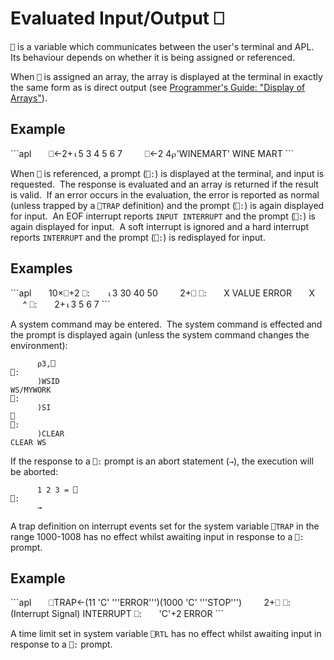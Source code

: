 <!-- Hidden search keywords -->
<div style="display: none;">
  ⎕ 
</div>






<h1 class="heading"><span class="name">Evaluated Input/Output</span> <span class="command">⎕</span></h1>



`⎕` is a variable which communicates between the user's terminal and APL.  Its behaviour depends on whether it is being assigned or referenced.


When `⎕` is assigned an array, the array is displayed at the terminal in exactly the same form as is direct output (see [Programmer's Guide: "Display of Arrays"](../../../programming-reference-guide/introduction/arrays/display-of-arrays)).


<h2 class="example">Example</h2>
```apl
      ⎕←2+⍳5
3 4 5 6 7
 
      ⎕←2 4⍴'WINEMART'
WINE
MART
```


When `⎕` is referenced, a prompt (`⎕:`) is displayed at the terminal, and input is requested.  The response is evaluated and an array is returned if the result is valid.  If an error occurs in the evaluation, the error is reported as normal (unless trapped by a `⎕TRAP` definition) and the prompt (`⎕:`) is again displayed for input.  An EOF interrupt reports `INPUT INTERRUPT` and the prompt (`⎕:`) is again displayed for input.  A soft interrupt is ignored and a hard interrupt reports `INTERRUPT` and the prompt (`⎕:`) is redisplayed for input.

<h2 class="example">Examples</h2>
```apl
      10×⎕+2
⎕:
      ⍳3
30 40 50
 
      2+⎕
⎕:
      X
VALUE ERROR
      X
     ^
⎕:
      2+⍳3
5 6 7
```



A system command may be entered.  The system command is effected and the prompt is displayed again (unless the system command changes the environment):
```apl
      ⍴3,⎕
⎕:
      )WSID
WS/MYWORK
⎕:
      )SI
⎕
⎕:
      )CLEAR
CLEAR WS
```




If the response to a `⎕:` prompt is an abort statement (`→`), the execution will be aborted:
```apl
      1 2 3 = ⎕
⎕:
      →
```



A trap definition on interrupt events set for the system variable `⎕TRAP` in the range 1000-1008 has no effect whilst awaiting input in response to a `⎕:` prompt.

<h2 class="example">Example</h2>
```apl
      ⎕TRAP←(11 'C' '''ERROR''')(1000 'C' '''STOP''')
 
      2+⎕
⎕:
      (Interrupt Signal)
INTERRUPT
⎕:
      'C'+2
ERROR
```


A time limit set in system variable `⎕RTL` has no effect whilst awaiting input in response to a `⎕:` prompt.


